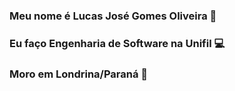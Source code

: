 ### Meu nome é Lucas José Gomes Oliveira 👋

### Eu faço Engenharia de Software na Unifil 💻

### Moro em Londrina/Paraná 🚩
<!--
**lucasoliver18/lucasoliver18** is a ✨ _special_ ✨ repository because its `README.md` (this file) appears on your GitHub profile.

Here are some ideas to get you started:

- 🔭 I’m currently working on ...
- 🌱 I’m currently learning ...
- 👯 I’m looking to collaborate on ...
- 🤔 I’m looking for help with ...
- 💬 Ask me about ...
- 📫 How to reach me: ...
- 😄 Pronouns: ...
- ⚡ Fun fact: ...
-->

